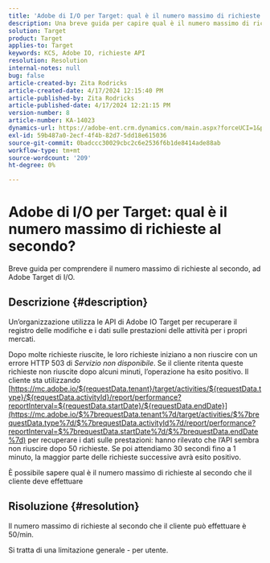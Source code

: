```yaml
---
title: 'Adobe di I/O per Target: qual è il numero massimo di richieste al secondo?'
description: Una breve guida per capire qual è il numero massimo di richieste al secondo in Adobe IO Target
solution: Target
product: Target
applies-to: Target
keywords: KCS, Adobe IO, richieste API
resolution: Resolution
internal-notes: null
bug: false
article-created-by: Zita Rodricks
article-created-date: 4/17/2024 12:15:40 PM
article-published-by: Zita Rodricks
article-published-date: 4/17/2024 12:21:15 PM
version-number: 8
article-number: KA-14023
dynamics-url: https://adobe-ent.crm.dynamics.com/main.aspx?forceUCI=1&pagetype=entityrecord&etn=knowledgearticle&id=cd280132-b4fc-ee11-a1ff-6045bd0065b6
exl-id: 59b487a0-2ecf-4f4b-82d7-5dd18e615036
source-git-commit: 0badccc30029cbc2c6e2536f6b1de8414ade88ab
workflow-type: tm+mt
source-wordcount: '209'
ht-degree: 0%

---
```


# Adobe di I/O per Target: qual è il numero massimo di richieste al secondo?


Breve guida per comprendere il numero massimo di richieste al secondo, ad Adobe Target di I/O.

## Descrizione {#description}


Un’organizzazione utilizza le API di Adobe IO Target per recuperare il registro delle modifiche e i dati sulle prestazioni delle attività per i propri mercati.

Dopo molte richieste riuscite, le loro richieste iniziano a non riuscire con un errore HTTP 503 di *Servizio non disponibile*. Se il cliente ritenta queste richieste non riuscite dopo alcuni minuti, l’operazione ha esito positivo. Il cliente sta utilizzando [https://mc.adobe.io/${requestData.tenant}/target/activities/${requestData.type}/${requestData.activityId}/report/performance?reportInterval=${requestData.startDate}/${requestData.endDate}](https://mc.adobe.io/$%7brequestData.tenant%7d/target/activities/$%7brequestData.type%7d/$%7brequestData.activityId%7d/report/performance?reportInterval=$%7brequestData.startDate%7d/$%7brequestData.endDate%7d) per recuperare i dati sulle prestazioni: hanno rilevato che l’API sembra non riuscire dopo 50 richieste. Se poi attendiamo 30 secondi fino a 1 minuto, la maggior parte delle richieste successive avrà esito positivo.

È possibile sapere qual è il numero massimo di richieste al secondo che il cliente deve effettuare


## Risoluzione {#resolution}


Il numero massimo di richieste al secondo che il cliente può effettuare è 50/min.

Si tratta di una limitazione generale - per utente.
